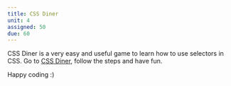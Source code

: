 ```yaml
---
title: CSS Diner
unit: 4
assigned: 50
due: 60
---
```

CSS Diner is a very easy and useful game to learn how to use selectors in CSS.
Go to [CSS Diner](https://flukeout.github.io/), follow the steps and have fun.

Happy coding :)

